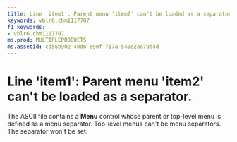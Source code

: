 ```yaml
---
title: Line 'item1': Parent menu 'item2' can't be loaded as a separator.
keywords: vblr6.chm1117707
f1_keywords:
- vblr6.chm1117707
ms.prod: MULTIPLEPRODUCTS
ms.assetid: cd56b902-40d6-890f-717a-540e2ae79d4d
---
```



# Line 'item1': Parent menu 'item2' can't be loaded as a separator.

The ASCII file contains a  **Menu** control whose parent or top-level menu is defined as a menu separator. Top-level menus can't be menu separators. The separator won't be set.


